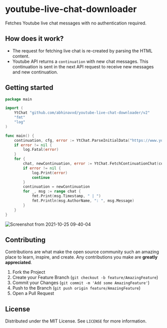 # youtube-live-chat-downloader

Fetches Youtube live chat messages with no authentication required.

## How does it work?
* The request for fetching live chat is re-created by parsing the HTML content.
* Youtube API returns a `continuation` with new chat messages. This continuation is sent in the next API request to receive new messages and new continuation.

## Getting started 
```go
package main

import (
	YtChat "github.com/abhinavxd/youtube-live-chat-downloader/v2"
	"fmt"
	"log"
)

func main() {
	continuation, cfg, error := YtChat.ParseInitialData("https://www.youtube.com/watch?v=5qap5aO4i9A")
	if error != nil {
		log.Fatal(error)
	}
	for {
		chat, newContinuation, error := YtChat.FetchContinuationChat(continuation, cfg)
		if error != nil {
			log.Print(error)
			continue
		}
		continuation = newContinuation
		for _, msg := range chat {
			fmt.Print(msg.Timestamp, " | ")
			fmt.Println(msg.AuthorName, ": ", msg.Message)
		}
	}
}
```

![Screenshot from 2021-10-25 09-40-04](https://user-images.githubusercontent.com/48166553/138645792-03baeb42-3eb9-4685-85f2-12c5ee694720.png)


<!-- CONTRIBUTING -->
## Contributing

Contributions are what make the open source community such an amazing place to learn, inspire, and create. Any contributions you make are **greatly appreciated**.

1. Fork the Project
2. Create your Feature Branch (`git checkout -b feature/AmazingFeature`)
3. Commit your Changes (`git commit -m 'Add some AmazingFeature'`)
4. Push to the Branch (`git push origin feature/AmazingFeature`)
5. Open a Pull Request



<!-- LICENSE -->
## License

Distributed under the MIT License. See `LICENSE` for more information.
